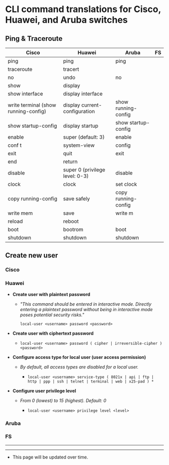 # CLI command translations for Cisco, Huawei, and Aruba switches
## Ping & Traceroute
| Cisco                | Huawei                         | Aruba               | FS |
|----------------------|--------------------------------|---------------------|----|
| ping                 | ping                           | ping                |    |
| traceroute           | tracert                        |                     |    |
| no <command>         | undo <command>                 | no <command>        |    |
| show                 | display                        |                     |    |
| show interface       | display interface              |                     |    |
| write terminal (show running-config)  | display current-configuration  | show running-config |    |
| show startup-config  | display startup                | show startup-config |    |
| enable               | super (default: 3)             | enable              |    |
| conf t               | system-view                    | config              |    |
| exit                 | quit                           | exit                |    |
| end                  | return                         |                     |    |
| disable              | super 0 (privilege level: 0-3) | disable             |    |
| clock                | clock                          | set clock           |    |
| copy running-config  | save safely                    | copy running-config |    |
| write mem            | save                           | write m             |    |
| reload               | reboot                         |   |    |
| boot                 | bootrom                        | boot      |    |
| shutdown             | shutdown                       | shutdown  |    |

## Create new user
### Cisco

### Huawei
- **Create user with plaintext password**

  - *"This command should be entered in interactive mode. Directly entering a plaintext password without being in interactive mode poses potential security risks."*

    ```local-user <username> password <password>```

- **Create user with ciphertext password**

    - ```local-user <username> password ( cipher | irreversible-cipher ) <password>```

- **Configure access type for local user (user access permission)**

  - *By default, all access types are disabled for a local user.*

    - ```local-user <username> service-type ( 8021x | api | ftp | http | ppp | ssh | telnet | terminal | web | x25-pad ) *```

- **Configure user privilege level**

  - *From 0 (lowest) to 15 (highest). Default: 0*
 
    - ```local-user <username> privilege level <level>``` 

### Aruba



### FS



---

---

* This page will be updated over time.
